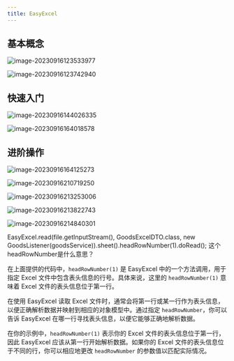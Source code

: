 ```yaml
---
title: EasyExcel
---
```


## 基本概念

![image-20230916123533977](https://cdn.jsdelivr.net/gh/yzk656/image/img/202309161235024.png)

![image-20230916123742940](https://cdn.jsdelivr.net/gh/yzk656/image/img/202309161237971.png)

## 快速入门

![image-20230916144026335](https://cdn.jsdelivr.net/gh/yzk656/image/img/202309161440378.png)

![image-20230916164018578](https://cdn.jsdelivr.net/gh/yzk656/image/img/202309161640624.png)

## 进阶操作

![image-20230916164125273](https://cdn.jsdelivr.net/gh/yzk656/image/img/202309161641313.png)

![image-20230916210719250](https://cdn.jsdelivr.net/gh/yzk656/image/img/202309162107352.png)

![image-20230916213253006](https://cdn.jsdelivr.net/gh/yzk656/image/img/202309162132052.png)

![image-20230916213822743](https://cdn.jsdelivr.net/gh/yzk656/image/img/202309162138781.png)

![image-20230916214840301](https://cdn.jsdelivr.net/gh/yzk656/image/img/202309162148347.png)

EasyExcel.read(file.getInputStream(), GoodsExcelDTO.class, new GoodsListener(goodsService)).sheet().headRowNumber(1).doRead(); 这个headRowNumber是什么意思？

在上面提供的代码中，`headRowNumber(1)` 是 EasyExcel 中的一个方法调用，用于指定 Excel 文件中包含表头信息的行号。具体来说，这里的 `headRowNumber(1)` 意味着 Excel 文件的表头信息位于第一行。

在使用 EasyExcel 读取 Excel 文件时，通常会将第一行或某一行作为表头信息，以便正确解析数据并映射到相应的对象模型中。通过指定 `headRowNumber`，你可以告诉 EasyExcel 在哪一行寻找表头信息，以便它能够正确地解析数据。

在你的示例中，`headRowNumber(1)` 表示你的 Excel 文件的表头信息位于第一行，因此 EasyExcel 应该从第一行开始解析数据。如果你的 Excel 文件的表头信息位于不同的行，你可以相应地更改 `headRowNumber` 的参数值以匹配实际情况。